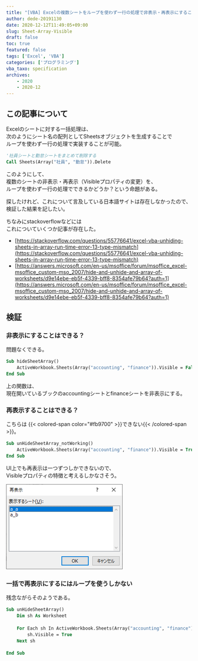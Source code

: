 ```yaml
---
title: "[VBA] Excelの複数シートをループを使わず一行の処理で非表示・再表示にすることはできる？？"
author: dede-20191130
date: 2020-12-12T11:49:05+09:00
slug: Sheet-Array-Visible
draft: false
toc: true
featured: false
tags: ['Excel', 'VBA']
categories: ['プログラミング']
vba_taxo: specification
archives:
    - 2020
    - 2020-12
---
```


## この記事について

Excelのシートに対する一括処理は、  
次のようにシート名の配列としてSheetsオブジェクトを生成することで  
ループを使わず一行の処理で実装することが可能。

```vb
'社員シートと勤怠シートをまとめて削除する
Call Sheets(Array("社員", "勤怠")).Delete
```

このようにして、  
複数のシートの非表示・再表示（Visibleプロパティの変更）を、  
ループを使わず一行の処理でできるかどうか？という命題がある。

探したけれど、これについて言及している日本語サイトは存在しなかったので、  
検証した結果を記したい。  

ちなみにstackoverflowなどには  
これについていくつか記事が存在した。  
- [https://stackoverflow.com/questions/55776641/excel-vba-unhiding-sheets-in-array-run-time-error-13-type-mismatch](https://stackoverflow.com/questions/55776641/excel-vba-unhiding-sheets-in-array-run-time-error-13-type-mismatch)  
- [https://answers.microsoft.com/en-us/msoffice/forum/msoffice_excel-msoffice_custom-mso_2007/hide-and-unhide-and-array-of-worksheets/d9e14ebe-eb5f-4339-bff8-8354afe79b64?auth=1](https://answers.microsoft.com/en-us/msoffice/forum/msoffice_excel-msoffice_custom-mso_2007/hide-and-unhide-and-array-of-worksheets/d9e14ebe-eb5f-4339-bff8-8354afe79b64?auth=1)

## 検証

### 非表示にすることはできる？

問題なくできる。

```vb
Sub hideSheetArray()
    ActiveWorkbook.Sheets(Array("accounting", "finance")).Visible = False
End Sub
```

上の関数は、  
現在開いているブックのaccountingシートとfinanceシートを非表示にする。

### 再表示することはできる？

こちらは {{< colored-span color="#fb9700" >}}できない{{< /colored-span >}}。

```vb
Sub unHideSheetArray_notWorking()
    ActiveWorkbook.Sheets(Array("accounting", "finance")).Visible = True
End Sub
```

UI上でも再表示は一つずつしかできないので、  
Visibleプロパティの特徴と考えるしかなさそう。

![再表示のUI](./image01.png)

### 一括で再表示にするにはループを使うしかない

残念ながらそのようである。

```vb
Sub unHideSheetArray()
    Dim sh As Worksheet
    
    For Each sh In ActiveWorkbook.Sheets(Array("accounting", "finance"))
        sh.Visible = True
    Next sh
    
End Sub
```

